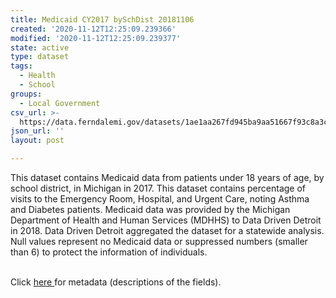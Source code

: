 ```yaml
---
title: Medicaid CY2017 bySchDist 20181106
created: '2020-11-12T12:25:09.239366'
modified: '2020-11-12T12:25:09.239377'
state: active
type: dataset
tags:
  - Health
  - School
groups:
  - Local Government
csv_url: >-
  https://data.ferndalemi.gov/datasets/1ae1aa267fd945ba9aa51667f93c8a3c_0.csv?outSR=%7B%22latestWkid%22%3A2898%2C%22wkid%22%3A2898%7D
json_url: ''
layout: post

---
```

This dataset contains Medicaid data from patients under 18 years of age, by school district, in Michigan in 2017. This dataset contains percentage of visits to the Emergency Room, Hospital, and Urgent Care, noting Asthma and Diabetes patients. Medicaid data was provided by the Michigan Department of Health and Human Services (MDHHS) to Data Driven Detroit in 2018. Data Driven Detroit aggregated the dataset for a statewide analysis. Null values represent no Medicaid data or suppressed numbers (smaller than 6) to protect the information of individuals.<div><br /></div><div><div>Click <a href='http://www.datadrivendetroit.org/metadata/Medicaid_CY2017_bySchDist_Metadata__20181106.xlsx' target='_blank'>here </a>for metadata (descriptions of the fields).</div></div>
